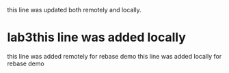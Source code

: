 this line was updated both remotely and locally.

# lab3this line was added locally

this line was added remotely for rebase demo
this line was added locally for rebase demo
